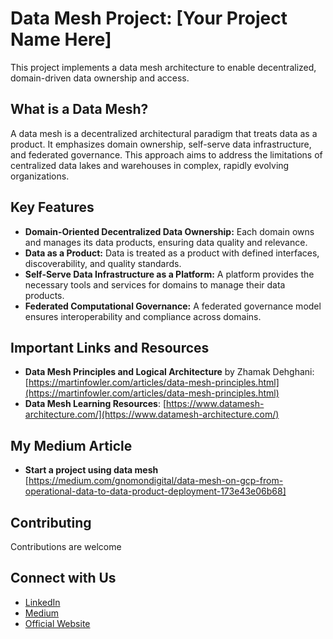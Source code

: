# Data Mesh Project: [Your Project Name Here]

This project implements a data mesh architecture to enable decentralized, domain-driven data ownership and access.

## What is a Data Mesh?

A data mesh is a decentralized architectural paradigm that treats data as a product. It emphasizes domain ownership, self-serve data infrastructure, and federated governance. This approach aims to address the limitations of centralized data lakes and warehouses in complex, rapidly evolving organizations.

## Key Features

* **Domain-Oriented Decentralized Data Ownership:** Each domain owns and manages its data products, ensuring data quality and relevance.
* **Data as a Product:** Data is treated as a product with defined interfaces, discoverability, and quality standards.
* **Self-Serve Data Infrastructure as a Platform:** A platform provides the necessary tools and services for domains to manage their data products.
* **Federated Computational Governance:** A federated governance model ensures interoperability and compliance across domains.

## Important Links and Resources

* **Data Mesh Principles and Logical Architecture** by Zhamak Dehghani: [https://martinfowler.com/articles/data-mesh-principles.html](https://martinfowler.com/articles/data-mesh-principles.html)
* **Data Mesh Learning Resources**: [https://www.datamesh-architecture.com/](https://www.datamesh-architecture.com/)

## My Medium Article

* **Start a project using data mesh** [https://medium.com/gnomondigital/data-mesh-on-gcp-from-operational-data-to-data-product-deployment-173e43e06b68]


## Contributing

Contributions are welcome

## Connect with Us

- [LinkedIn](https://www.linkedin.com/company/gnomon-digital)
- [Medium](https://medium.com/gnomondigital)
- [Official Website](https://www.gnomondigital.com)